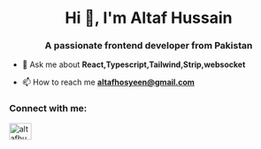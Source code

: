 <h1 align="center">Hi 👋, I'm Altaf Hussain</h1>
<h3 align="center">A passionate frontend developer from Pakistan</h3>

- 💬 Ask me about **React,Typescript,Tailwind,Strip,websocket**

- 📫 How to reach me **altafhosyeen@gmail.com**

<h3 align="left">Connect with me:</h3>
<p align="left">
<a href="https://dev.to/altafhussain" target="blank"><img align="center" src="https://raw.githubusercontent.com/rahuldkjain/github-profile-readme-generator/master/src/images/icons/Social/devto.svg" alt="altafhussain" height="30" width="40" /></a>
</p>

